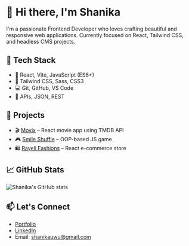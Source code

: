 
# 👋 Hi there, I'm Shanika

I'm a passionate Frontend Developer who loves crafting beautiful and responsive web applications. Currently focused on React, Tailwind CSS, and headless CMS projects.

## 🔧 Tech Stack
- 🧠 React, Vite, JavaScript (ES6+)
- 🎨 Tailwind CSS, Sass, CSS3
- 💻 Git, GitHub, VS Code
- 🧩 APIs, JSON, REST

## 🚀 Projects
- 🎬 [Movix](https://github.com/shanikauwu1/movix) – React movie app using TMDB API
- 🎮 [Smile Shuffle](https://github.com/shanikauwu1/smile-shuffle) – OOP-based JS game
- 🛍️ [Rayeli Fashions](https://github.com/shanikauwu1/rayeli-fashions) – React e-commerce store

## 📈 GitHub Stats
![Shanika's GitHub stats](https://github-readme-stats.vercel.app/api?username=shanikauwu1&show_icons=true&theme=radical)

## 📫 Let's Connect
- [Portfolio](https://shanikacode.in/)
- [LinkedIn](https://www.linkedin.com/in/shanikajayawardane/)
- Email: shanikauwu@gmail.com
